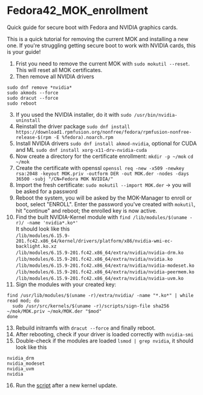 # Fedora42_MOK_enrollment
Quick guide for secure boot with Fedora and NVIDIA graphics cards.

This is a quick tutorial for removing the current MOK and installing a new one. If you're struggling getting secure boot to work with NVIDIA cards, this is your guide!

1. Frist you need to remove the current MOK with ```sudo mokutil --reset```. This will reset all MOK certificates.
2. Then remove all NVIDIA drivers
```
sudo dnf remove *nvidia*
sudo akmods --force
sudo dracut --force
sudo reboot
```
3. If you used the NVIDIA installer, do it with ```sudo /usr/bin/nvidia-uninstall```
4. Reinstall the driver package ```sudo dnf install https://download1.rpmfusion.org/nonfree/fedora/rpmfusion-nonfree-release-$(rpm -E %fedora).noarch.rpm```
5. Install NVIDIA drivers ```sudo dnf install akmod-nvidia```, optional for CUDA and ML ```sudo dnf install xorg-x11-drv-nvidia-cuda```
6. Now create a directory for the certificate enrollment: ```mkdir -p ~/mok``` ```cd ~/mok```
7. Create the certificate with openssl ```openssl req -new -x509 -newkey rsa:2048 -keyout MOK.priv -outform DER -out MOK.der -nodes -days 36500 -subj "/CN=Fedora MOK NVIDIA/"```
8. Import the fresh certificate: ```sudo mokutil --import MOK.der``` -> you will be asked for a password
9. Reboot the system, you will be asked by the MOK-Manager to enroll or boot, select "ENROLL". Enter the password you've created with ```mokutil```, hit "continue" and reboot; the enrolled key is now active.
10. Find the built NVIDIA-Kernel module with ```find /lib/modules/$(uname -r)/ -name 'nvidia*.ko*'```<br/>
It should look like this <br/>
```/lib/modules/6.15.9-201.fc42.x86_64/kernel/drivers/platform/x86/nvidia-wmi-ec-backlight.ko.xz```<br/>
```/lib/modules/6.15.9-201.fc42.x86_64/extra/nvidia/nvidia-drm.ko```<br/>
```/lib/modules/6.15.9-201.fc42.x86_64/extra/nvidia/nvidia.ko```<br/>
```/lib/modules/6.15.9-201.fc42.x86_64/extra/nvidia/nvidia-modeset.ko```<br/>
```/lib/modules/6.15.9-201.fc42.x86_64/extra/nvidia/nvidia-peermem.ko```<br/>
```/lib/modules/6.15.9-201.fc42.x86_64/extra/nvidia/nvidia-uvm.ko```<br/>
12. Sign the modules with your created key:
```
find /usr/lib/modules/$(uname -r)/extra/nvidia/ -name "*.ko*" | while read mod; do
  sudo /usr/src/kernels/$(uname -r)/scripts/sign-file sha256 ~/mok/MOK.priv ~/mok/MOK.der "$mod"
done
```
13. Rebuild initramfs with ```dracut --force``` and finally reboot.
14. After rebooting, check if your driver is loaded correctly with ```nvidia-smi```
15. Double-check if the modules are loaded ```lsmod | grep nvidia```, it should look like this </br>
```
nvidia_drm
nvidia_modeset
nvidia_uvm
nvidia
```
16. Run the [script](https://github.com/drgreenthumb93/Fedora42_MOK_enrollment/blob/main/signing_tool.sh) after a new kernel update.

